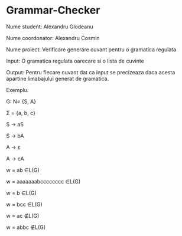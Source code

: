 # Grammar-Checker

Nume student: Alexandru Glodeanu 

Nume coordonator: Alexandru Cosmin

Nume proiect: Verificare generare cuvant pentru o gramatica regulata

Input: O gramatica regulata oarecare si o lista de cuvinte

Output:  Pentru  fiecare cuvant  dat  ca  input  se  precizeaza  daca  acesta  apartine limabajului generat de gramatica.

Exemplu:

G: N= {S, A}

Σ = {a, b, c}

S → aS

S → bA

A → ε

A → cA

w = ab ∈L(G)

w = aaaaaaabcccccccc ∈L(G)

w = b ∈L(G)

w = bcc ∈L(G)

w = ac ∉L(G)

w = abbc ∉L(G)
